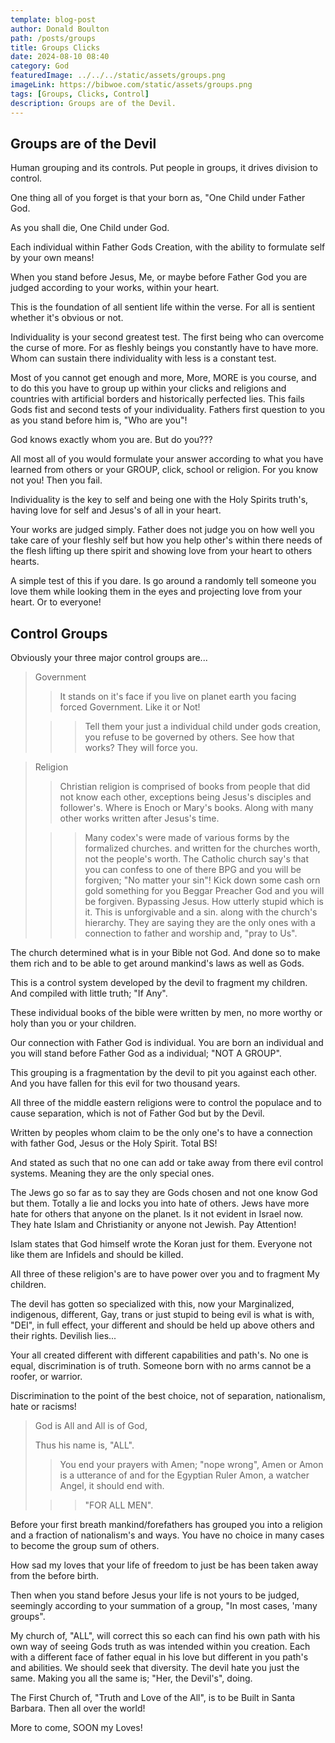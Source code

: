 ```yaml
---
template: blog-post
author: Donald Boulton
path: /posts/groups
title: Groups Clicks
date: 2024-08-10 08:40
category: God
featuredImage: ../../../static/assets/groups.png
imageLink: https://bibwoe.com/static/assets/groups.png
tags: [Groups, Clicks, Control]
description: Groups are of the Devil.
---
```


<Container p={4} bg="muted">
  <H2>Groups are of the Devil</H2>
</Container>

Human grouping and its controls. Put people in groups, it drives division to control.

One thing all of you forget is that your born as, "One Child under Father God.

As you shall die, One Child under God.

Each individual within Father Gods Creation, with the ability to formulate self by your own means!

When you stand before Jesus, Me, or maybe before Father God you are judged according to your works, within your heart.

This is the foundation of all sentient life within the verse. For all is sentient whether it's obvious or not.

Individuality is your second greatest test. The first being who can overcome the curse of more. For as fleshly beings you constantly have to have more. Whom can sustain there individuality with less is a constant test.

Most of you cannot get enough and more, More, MORE is you course, and to do this you have to group up within your clicks and religions and countries with artificial borders and historically perfected lies. This fails Gods fist and second tests of your individuality. Fathers first question to you as you stand before him is, "Who are you"!

God knows exactly whom you are. But do you???

All most all of you would formulate your answer according to what you have learned from others or your GROUP, click, school or religion. For you know not you! Then you fail.

Individuality is the key to self and being one with the Holy Spirits truth's, having love for self and Jesus's of all in your heart.

Your works are judged simply. Father does not judge you on how well you take care of your fleshly self but how you help other's within there needs of the flesh lifting up there spirit and showing love from your heart to others hearts.

A simple test of this if you dare. Is go around a randomly tell someone you love them while looking them in the eyes and projecting love from your heart. Or to everyone!

## Control Groups

Obviously your three major control groups are...

> Government
>
> > It stands on it's face if you live on planet earth you facing forced Government. Like it or Not!
>
> > > Tell them your just a individual child under gods creation, you refuse to be governed by others. See how that works? They will force you.

> Religion
>
> > Christian religion is comprised of books from people that did not know each other, exceptions being Jesus's disciples and follower's. Where is Enoch or Mary's books. Along with many other works written after Jesus's time.
>
> > > Many codex's were made of various forms by the formalized churches. and written for the churches worth, not the people's worth. The Catholic church say's that you can confess to one of there BPG and you will be forgiven; "No matter your sin"! Kick down some cash orn gold something for you Beggar Preacher God and you will be forgiven. Bypassing Jesus. How utterly stupid which is it. This is unforgivable and a sin. along with the church's hierarchy. They are saying they are the only ones with a connection to father and worship and, "pray to Us".

The church determined what is in your Bible not God. And done so to make them rich and to be able to get around mankind's laws as well as Gods.

This is a control system developed by the devil to fragment my children. And compiled with little truth; "If Any".

These individual books of the bible were written by men, no more worthy or holy than you or your children.

Our connection with Father God is individual. You are born an individual and you will stand before Father God as a individual; "NOT A GROUP".

This grouping is a fragmentation by the devil to pit you against each other. And you have fallen for this evil for two thousand years.

All three of the middle eastern religions were to control the populace and to cause separation, which is not of Father God but by the Devil.

Written by peoples whom claim to be the only one's to have a connection with father God, Jesus or the Holy Spirit. Total BS!

And stated as such that no one can add or take away from there evil control systems. Meaning they are the only special ones.

The Jews go so far as to say they are Gods chosen and not one know God but them. Totally a lie and locks you into hate of others. Jews have more hate for others that anyone on the planet. Is it not evident in Israel now. They hate Islam and Christianity or anyone not Jewish. Pay Attention!

Islam states that God himself wrote the Koran just for them. Everyone not like them are Infidels and should be killed.

All three of these religion's are to have power over you and to fragment My children.

The devil has gotten so specialized with this, now your Marginalized, indigenous, different, Gay, trans or just stupid to being evil is what is with, "DEI", in full effect, your different and should be held up above others and their rights. Devilish lies...

Your all created different with different capabilities and path's. No one is equal, discrimination is of truth. Someone born with no arms cannot be a roofer, or warrior.

Discrimination to the point of the best choice, not of separation, nationalism, hate or racisms!

> God is All and All is of God,
>
> Thus his name is, "ALL".
>
> > You end your prayers with Amen; "nope wrong", Amen or Amon is a utterance of and for the Egyptian Ruler Amon, a watcher Angel, it should end with.
>
> > > "FOR ALL MEN".

Before your first breath mankind/forefathers has grouped you into a religion and a fraction of nationalism's and ways. You have no choice in many cases to become the group sum of others.

How sad my loves that your life of freedom to just be has been taken away from the before birth.

Then when you stand before Jesus your life is not yours to be judged, seemingly according to your summation of a group, "In most cases, 'many groups".

My church of, "ALL", will correct this so each can find his own path with his own way of seeing Gods truth as was intended within you creation. Each with a different face of father equal in his love but different in you path's and abilities. We should seek that diversity. The devil hate you just the same. Making you all the same is; "Her, the Devil's", doing.

The First Church of, "Truth and Love of the All", is to be Built in Santa Barbara. Then all over the world!

More to come, SOON my Loves!
